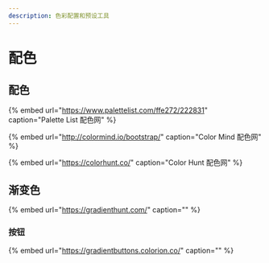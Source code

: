 ```yaml
---
description: 色彩配置和预设工具
---
```


# 配色

## 配色

{% embed url="https://www.palettelist.com/ffe272/222831" caption="Palette List 配色网" %}

{% embed url="http://colormind.io/bootstrap/" caption="Color Mind 配色网" %}

{% embed url="https://colorhunt.co/" caption="Color Hunt 配色网" %}

## 渐变色

{% embed url="https://gradienthunt.com/" caption="" %}

### 按钮

{% embed url="https://gradientbuttons.colorion.co/" caption="" %}

